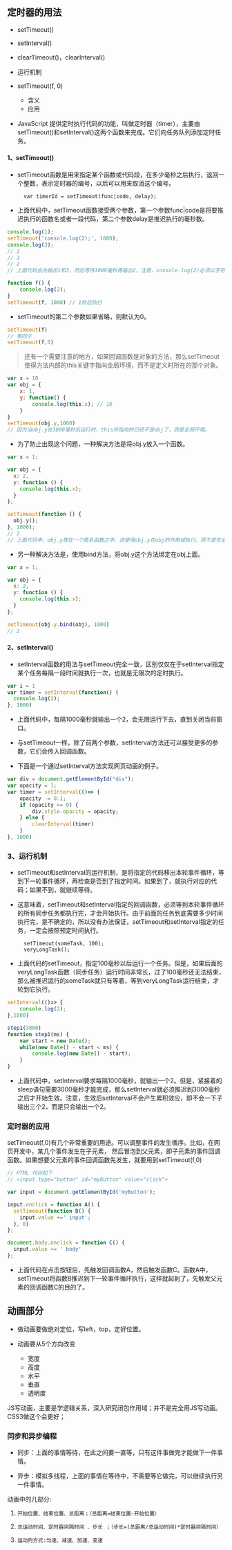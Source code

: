 ## 定时器的用法

- setTimeout()

- setInterval()

- clearTimeout()，clearInterval()

- 运行机制

- setTimeout(f, 0)
    - 含义
    - 应用

- JavaScript 提供定时执行代码的功能，叫做定时器（timer），主要由setTimeout()和setInterval()这两个函数来完成。它们向任务队列添加定时任务。

#### 1、setTimeout()

- setTimeout函数是用来指定某个函数或代码段，在多少毫秒之后执行，返回一个整数，表示定时器的编号，以后可以用来取消这个编号。

        var timerId = setTimeout(func|code, delay);

- 上面代码中，setTimeout函数接受两个参数，第一个参数func|code是将要推迟执行的函数名或者一段代码，第二个参数delay是推迟执行的毫秒数。

```js
console.log(1);
setTimeout('console.log(2);', 1000);
console.log(3);
// 1
// 3
// 2
// 上面代码会先输出1和3，然后等待1000毫秒再输出2。注意，console.log(2)必须以字符串的形式，作为setTimeout的参数。

function f() {
    console.log(2);
}
setTimeout(f, 1000) // 1秒后执行
```

- setTimeout的第二个参数如果省略，则默认为0。

```js
setTimeout(f)
// 等同于
setTimeout(f,0)
```
> 还有一个需要注意的地方，如果回调函数是对象的方法，那么setTimeout使得方法内部的this关键字指向全局环境，而不是定义时所在的那个对象。

```js
var x = 10
var obj = {
    x: 1,
    y: function() {
        console.log(this.x); // 10
    }
}
setTimeout(obj.y,1000)
// 因为当obj.y在1000毫秒后运行时，this所指向的已经不是obj了，而是全局环境。
```
- 为了防止出现这个问题，一种解决方法是将obj.y放入一个函数。

```js
var x = 1;

var obj = {
  x: 2,
  y: function () {
    console.log(this.x);
  }
};

setTimeout(function () {
  obj.y();
}, 1000);
// 2
// 上面代码中，obj.y放在一个匿名函数之中，这使得obj.y在obj的作用域执行，而不是在全局作用域内执行，所以能够显示正确的值。
```

- 另一种解决方法是，使用bind方法，将obj.y这个方法绑定在obj上面。

```js
var x = 1;

var obj = {
  x: 2,
  y: function () {
    console.log(this.x);
  }
};

setTimeout(obj.y.bind(obj), 1000)
// 2
```
#### 2、setInterval()

- setInterval函数的用法与setTimeout完全一致，区别仅仅在于setInterval指定某个任务每隔一段时间就执行一次，也就是无限次的定时执行。

```js
var i = 1
var timer = setInterval(function() {
  console.log(2);
}, 1000)
```
- 上面代码中，每隔1000毫秒就输出一个2，会无限运行下去，直到关闭当前窗口。

- 与setTimeout一样，除了前两个参数，setInterval方法还可以接受更多的参数，它们会传入回调函数。

- 下面是一个通过setInterval方法实现网页动画的例子。

```js
var div = document.getElementById("div");
var opacity = 1;
var timer = setInterval(()=> {
    opacity -= 0.1;
    if (opacity >= 0) {
        div.style.opacity = opacity;
    } else {
        clearInterval(timer)
    }
}, 1000)
```

### 3、运行机制

- setTimeout和setInterval的运行机制，是将指定的代码移出本轮事件循环，等到下一轮事件循环，再检查是否到了指定时间。如果到了，就执行对应的代码；如果不到，就继续等待。

- 这意味着，setTimeout和setInterval指定的回调函数，必须等到本轮事件循环的所有同步任务都执行完，才会开始执行。由于前面的任务到底需要多少时间执行完，是不确定的，所以没有办法保证，setTimeout和setInterval指定的任务，一定会按照预定时间执行。

        setTimeout(someTask, 100);
        veryLongTask();

- 上面代码的setTimeout，指定100毫秒以后运行一个任务。但是，如果后面的veryLongTask函数（同步任务）运行时间非常长，过了100毫秒还无法结束，那么被推迟运行的someTask就只有等着，等到veryLongTask运行结束，才轮到它执行。

```js
setInterval(()=> {
    console.log(2);
},1000)

step1(3000)
function step1(ms) {
    var start = new Date();
    while(new Date() - start < ms) {
        console.log(new Date() - start);
    }
}
```
- 上面代码中，setInterval要求每隔1000毫秒，就输出一个2。但是，紧接着的sleep语句需要3000毫秒才能完成，那么setInterval就必须推迟到3000毫秒之后才开始生效。注意，生效后setInterval不会产生累积效应，即不会一下子输出三个2，而是只会输出一个2。

### 定时器的应用

setTimeout(f,0)有几个非常重要的用途。可以调整事件的发生循序。比如，在网页开发中，某几个事件发生在子元素，
然后冒泡到父元素，即子元素的事件回调函数。如果想要父元素的事件回调函数先发生，就要用到setTimeout(f,0)

```js
// HTML 代码如下
// <input type="button" id="myButton" value="click">

var input = document.getElementById('myButton');

input.onclick = function A() {
  setTimeout(function B() {
    input.value +=' input';
  }, 0)
};

document.body.onclick = function C() {
  input.value += ' body'
};
```
- 上面代码在点击按钮后，先触发回调函数A，然后触发函数C。函数A中，setTimeout将函数B推迟到下一轮事件循环执行，这样就起到了，先触发父元素的回调函数C的目的了。

## 动画部分

- 做动画要做绝对定位，写left，top，定好位置。

- 动画要从5个方向改变
    - 宽度
    - 高度
    - 水平
    - 垂直
    - 透明度

JS写动画，主要是学逻辑关系，深入研究闭包作用域；并不是完全用JS写动画。CSS3做这个会更好；

### 同步和异步编程

- 同步：上面的事情等待，在此之间要一直等，只有这件事做完才能做下一件事情。

- 异步：模拟多线程，上面的事情在等待中，不需要等它做完，可以继续执行另一件事情。

动画中的几部分:

1.     开始位置、结束位置、总距离；（总距离=结束位置-开始位置）
1.     总运动时间、定时器间隔时间 、步长 ；（步长=(总距离/总运动时间)*定时器间隔时间）
1.     运动的方式:匀速、减速、加速、变速
